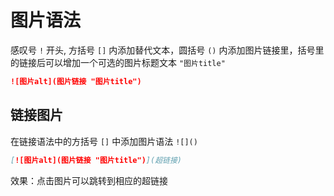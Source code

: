 # 图片语法

感叹号 `!` 开头, 方括号 `[]` 内添加替代文本，圆括号 `()` 内添加图片链接里，括号里的链接后可以增加一个可选的图片标题文本 `"图片title"`

```Markdown
![图片alt](图片链接 "图片title")
```

## 链接图片

在链接语法中的方括号 `[]` 中添加图片语法 `![]()`

```Markdown
[![图片alt](图片链接 "图片title")](超链接)
```

效果：点击图片可以跳转到相应的超链接
